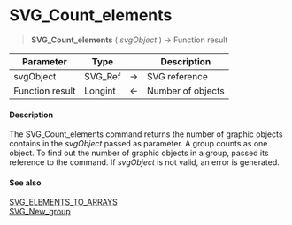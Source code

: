 # SVG_Count_elements

>**SVG_Count_elements** ( *svgObject* ) -> Function result

| Parameter | Type |  | Description |
| --- | --- | --- | --- |
| svgObject | SVG_Ref | &#8594; | SVG reference |
| Function result | Longint | &#8592; | Number of objects |



#### Description 

The SVG\_Count\_elements command returns the number of graphic objects contains in the *svgObject* passed as parameter. A group counts as one object. To find out the number of graphic objects in a group, passed its reference to the command. If *svgObject* is not valid, an error is generated.

#### See also 

[SVG\_ELEMENTS\_TO\_ARRAYS](SVG%5FELEMENTS%5FTO%5FARRAYS.md)  
[SVG\_New\_group](SVG%5FNew%5Fgroup.md)  